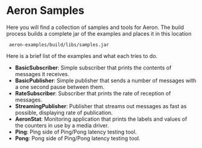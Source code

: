 # Aeron Samples

Here you will find a collection of samples and tools for Aeron. The build process builds a complete
jar of the examples and places it in this location

     aeron-examples/build/libs/samples.jar

Here is a brief list of the examples and what each tries to do.

- __BasicSubscriber__: Simple subscriber that prints the contents of messages it receives.
- __BasicPublisher__: Simple publisher that sends a number of messages with a one second pause between them.
- __RateSubscriber__: Subscriber that prints the rate of reception of messages.
- __StreamingPublisher__: Publisher that streams out messages as fast as possible, displaying rate of publication.
- __AeronStat__: Monitoring application that prints the labels and values of the counters in use by a media driver.
- __Ping__: Ping side of Ping/Pong latency testing tool.
- __Pong__: Pong side of Ping/Pong latency testing tool.